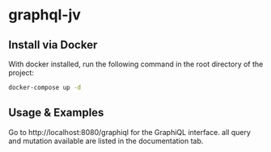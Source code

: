 # graphql-jv

## Install via Docker

With docker installed, run the following command in the root directory of the project:
``` bash
docker-compose up -d
```

## Usage & Examples

Go to http://localhost:8080/graphiql for the GraphiQL interface.
all query and mutation available are listed in the documentation tab.

    

